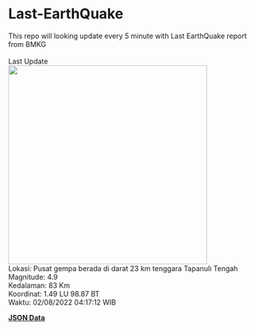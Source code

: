 # Last-EarthQuake
This repo will looking update every 5 minute with Last EarthQuake report from BMKG
<br>
<br>
Last Update
<br>
<img src="https://ews.bmkg.go.id/TEWS/data/20220802041712.mmi.jpg" width="400"/>
<br>
Lokasi: Pusat gempa berada di darat 23 km tenggara Tapanuli Tengah <br>
Magnitude: 4.9 <br>
Kedalaman: 83 Km <br>
Koordinat: 1.49 LU 98.87 BT <br>
Waktu: 02/08/2022 04:17:12 WIB <br>

<a href="./data/data.json">**JSON Data**</a>
